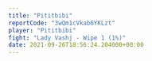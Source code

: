 ```yaml
---
title: "Pititbibi"
reportCode: "3wQm1cVkab6YKLzt"
player: "Pititbibi"
fight: "Lady Vashj - Wipe 1 (1%)"
date: 2021-09-26T18:56:24.204000+00:00
---
```


